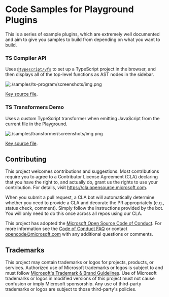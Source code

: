 # Code Samples for Playground Plugins

This is a series of example plugins, which are extremely well documented and aim to give you samples to build from depending on what you want to build.

### TS Compiler API

Uses [`@typescript/vfs`](https://www.npmjs.com/package/@typescript/vfs) to set up a TypeScript project in the browser, and then displays all of the top-level functions as AST nodes in the sidebar.

![./samples/ts-program/screenshots/img.png](./samples/ts-program/screenshots/img.png)

[Key source file](./samples/ts-program/src/index.ts).

### TS Transformers Demo

Uses a custom TypeScript transformer when emitting JavaScript from the current file in the Playground.

![./samples/transformer/screenshots/img.png](./samples/transformer/screenshots/img.png)

[Key source file](./samples/transformer/src/index.ts).




## Contributing

This project welcomes contributions and suggestions.  Most contributions require you to agree to a
Contributor License Agreement (CLA) declaring that you have the right to, and actually do, grant us
the rights to use your contribution. For details, visit https://cla.opensource.microsoft.com.

When you submit a pull request, a CLA bot will automatically determine whether you need to provide
a CLA and decorate the PR appropriately (e.g., status check, comment). Simply follow the instructions
provided by the bot. You will only need to do this once across all repos using our CLA.

This project has adopted the [Microsoft Open Source Code of Conduct](https://opensource.microsoft.com/codeofconduct/).
For more information see the [Code of Conduct FAQ](https://opensource.microsoft.com/codeofconduct/faq/) or
contact [opencode@microsoft.com](mailto:opencode@microsoft.com) with any additional questions or comments.

## Trademarks

This project may contain trademarks or logos for projects, products, or services. Authorized use of Microsoft 
trademarks or logos is subject to and must follow 
[Microsoft's Trademark & Brand Guidelines](https://www.microsoft.com/en-us/legal/intellectualproperty/trademarks/usage/general).
Use of Microsoft trademarks or logos in modified versions of this project must not cause confusion or imply Microsoft sponsorship.
Any use of third-party trademarks or logos are subject to those third-party's policies.
